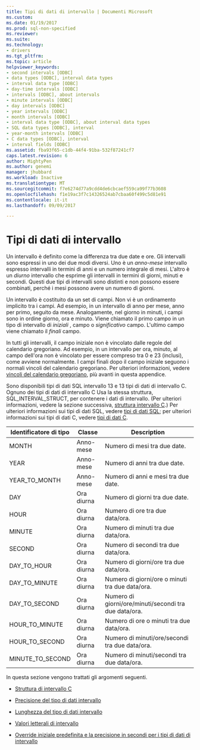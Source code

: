```yaml
---
title: Tipi di dati di intervallo | Documenti Microsoft
ms.custom: 
ms.date: 01/19/2017
ms.prod: sql-non-specified
ms.reviewer: 
ms.suite: 
ms.technology:
- drivers
ms.tgt_pltfrm: 
ms.topic: article
helpviewer_keywords:
- second intervals [ODBC]
- data types [ODBC], interval data types
- interval data type [ODBC]
- day-time intervals [ODBC]
- intervals [ODBC], about intervals
- minute intervals [ODBC]
- day intervals [ODBC]
- year intervals [ODBC]
- month intervals [ODBC]
- interval data type [ODBC], about interval data types
- SQL data types [ODBC], interval
- year-month intervals [ODBC]
- C data types [ODBC], interval
- interval fields [ODBC]
ms.assetid: fba93f65-c1db-44f4-91ba-532f87241cf7
caps.latest.revision: 6
author: MightyPen
ms.author: genemi
manager: jhubbard
ms.workload: Inactive
ms.translationtype: MT
ms.sourcegitcommit: f7e6274d77a9cdd4de6cbcaef559ca99f77b3608
ms.openlocfilehash: f1e19ac3f7c14326524ab7cbaa60f499c5d81e91
ms.contentlocale: it-it
ms.lasthandoff: 09/09/2017

---
```

# <a name="interval-data-types"></a>Tipi di dati di intervallo
Un intervallo è definito come la differenza tra due date e ore. Gli intervalli sono espressi in uno dei due modi diversi. Uno è un *anno-mese* intervallo espresso intervalli in termini di anni e un numero integrale di mesi. L'altro è un *diurno* intervallo che esprime gli intervalli in termini di giorni, minuti e secondi. Questi due tipi di intervalli sono distinti e non possono essere combinati, perché i mesi possono avere un numero di giorni.  
  
 Un intervallo è costituito da un set di campi. Non vi è un ordinamento implicito tra i campi. Ad esempio, in un intervallo di anno per mese, anno per primo, seguito da mese. Analogamente, nel giorno in minuti, i campi sono in ordine giorno, ora e minuto. Viene chiamato il primo campo in un tipo di intervallo di *iniziali* , campo o *significativo* campo. L'ultimo campo viene chiamato il *finali* campo.  
  
 In tutti gli intervalli, il campo iniziale non è vincolato dalle regole del calendario gregoriano. Ad esempio, in un intervallo per ora, minuto, al campo dell'ora non è vincolato per essere compreso tra 0 e 23 (inclusi), come avviene normalmente. I campi finali dopo il campo iniziale seguono i normali vincoli del calendario gregoriano. Per ulteriori informazioni, vedere [vincoli del calendario gregoriano](../../../odbc/reference/appendixes/constraints-of-the-gregorian-calendar.md), più avanti in questa appendice.  
  
 Sono disponibili tipi di dati SQL intervallo 13 e 13 tipi di dati di intervallo C. Ognuno dei tipi di dati di intervallo C Usa la stessa struttura, SQL_INTERVAL_STRUCT, per contenere i dati di intervallo. (Per ulteriori informazioni, vedere la sezione successiva, [struttura intervallo C](../../../odbc/reference/appendixes/c-interval-structure.md).) Per ulteriori informazioni sui tipi di dati SQL, vedere [tipi di dati SQL](../../../odbc/reference/appendixes/sql-data-types.md); per ulteriori informazioni sui tipi di dati C, vedere [tipi di dati C](../../../odbc/reference/appendixes/c-data-types.md).  
  
|Identificatore di tipo|Classe|Description|  
|---------------------|-----------|-----------------|  
|MONTH|Anno-mese|Numero di mesi tra due date.|  
|YEAR|Anno-mese|Numero di anni tra due date.|  
|YEAR_TO_MONTH|Anno-mese|Numero di anni e mesi tra due date.|  
|DAY|Ora diurna|Numero di giorni tra due date.|  
|HOUR|Ora diurna|Numero di ore tra due data/ora.|  
|MINUTE|Ora diurna|Numero di minuti tra due data/ora.|  
|SECOND|Ora diurna|Numero di secondi tra due data/ora.|  
|DAY_TO_HOUR|Ora diurna|Numero di giorni/ore tra due data/ora.|  
|DAY_TO_MINUTE|Ora diurna|Numero di giorni/ore o minuti tra due data/ora.|  
|DAY_TO_SECOND|Ora diurna|Numero di giorni/ore/minuti/secondi tra due data/ora.|  
|HOUR_TO_MINUTE|Ora diurna|Numero di ore o minuti tra due data/ora.|  
|HOUR_TO_SECOND|Ora diurna|Numero di minuti/ore/secondi tra due data/ora.|  
|MINUTE_TO_SECOND|Ora diurna|Numero di minuti/secondi tra due data/ora.|  
  
 In questa sezione vengono trattati gli argomenti seguenti.  
  
-   [Struttura di intervallo C](../../../odbc/reference/appendixes/c-interval-structure.md)  
  
-   [Precisione del tipo di dati intervallo](../../../odbc/reference/appendixes/interval-data-type-precision.md)  
  
-   [Lunghezza del tipo di dati intervallo](../../../odbc/reference/appendixes/interval-data-type-length.md)  
  
-   [Valori letterali di intervallo](../../../odbc/reference/appendixes/interval-literals.md)  
  
-   [Override iniziale predefinita e la precisione in secondi per i tipi di dati di intervallo](../../../odbc/reference/appendixes/overriding-default-leading-and-seconds-precision-for-interval-data-types.md)

